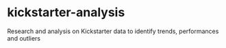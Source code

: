 # kickstarter-analysis
Research and analysis on Kickstarter data to identify trends, performances and outliers
